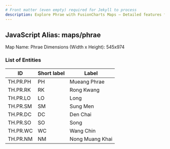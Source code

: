 ```yaml
---
# Front matter (even empty) required for Jekyll to process
description: Explore Phrae with FusionCharts Maps – Detailed features for seamless integration. Try now & enhance your data visualization today! 
---
```


## JavaScript Alias: maps/phrae

Map Name: Phrae
Dimensions (Width x Height): 545x974

### List of Entities

| ID       | Short label | Label           |
| -------- | ----------- | --------------- |
| TH.PR.PH | PH          | Mueang Phrae    |
| TH.PR.RK | RK          | Rong Kwang      |
| TH.PR.LO | LO          | Long            |
| TH.PR.SM | SM          | Sung Men        |
| TH.PR.DC | DC          | Den Chai        |
| TH.PR.SO | SO          | Song            |
| TH.PR.WC | WC          | Wang Chin       |
| TH.PR.NM | NM          | Nong Muang Khai |
